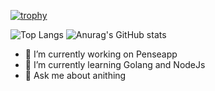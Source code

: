 [![trophy](https://github-profile-trophy.vercel.app/?username=hrbocutti&theme=onedark)](https://github.com/ryo-ma/github-profile-trophy)

![Top Langs](https://github-readme-stats.vercel.app/api/top-langs/?username=hrbocutti&layout=compact) ![Anurag's GitHub stats](https://github-readme-stats.vercel.app/api?username=hrbocutti&count_private=true&show_icons=true&theme=darcula)



- 🔭 I’m currently working on Penseapp
- 🌱 I’m currently learning Golang and NodeJs
- 💬 Ask me about anithing

